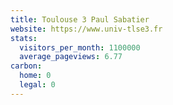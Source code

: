 ```yaml
---
title: Toulouse 3 Paul Sabatier
website: https://www.univ-tlse3.fr
stats:
  visitors_per_month: 1100000
  average_pageviews: 6.77
carbon:
  home: 0
  legal: 0
---
```

